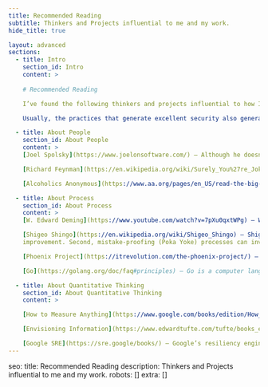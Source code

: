 ```yaml
---
title: Recommended Reading
subtitle: Thinkers and Projects influential to me and my work.
hide_title: true

layout: advanced
sections:
  - title: Intro
    section_id: Intro
    content: > 
    
    # Recommended Reading

    I’ve found the following thinkers and projects influential to how I approach my work and life.

    Usually, the practices that generate excellent security also generate efficient, consistent, high-quality products and services. While there are some best practices and knowledge unique to security, it is mostly technical and fundamentally transient: the most important security issues of 10 years ago rarely apply today, and there’s no reason to think that the challenges and accompanying strategies of today will apply in 10 years. The only enduring patterns deeply coincide with good design.

  - title: About People
    section_id: About People
    content: > 
    [Joel Spolsky](https://www.joelonsoftware.com/) – Although he doesn’t post much anymore, his thoughts on leading technical teams are as true now as they were 20 years ago. I read two of his [recommended](https://www.google.com/books/edition/Peopleware/DVlsAQAAQBAJ)[books](https://www.google.com/books/edition/\_/20zXQQAACAAJ) and also recommend them. I especially appreciate his guide to UI/UX design, which share a lot in common with Shingo’s ideas about mistake-proofing.  

    [Richard Feynman](https://en.wikipedia.org/wiki/Surely_You%27re_Joking,\_Mr.\_Feynman!) – The celebrated [sex symbol](https://calisphere.org/item/10bedb2c1485caf64e851f4e75fe0214/) of theoretical physics, Dr. Feynman wrote two books that combine commentary on human nature with anecdotes from his crazy life. He has written one of the most compelling arguments about how science can control a fundamental human failing: to lie to ourselves. His commentary on cargo cults also highlights the pitfalls of prioritizing the shape of a solution over its function.  

    [Alcoholics Anonymous](https://www.aa.org/pages/en_US/read-the-big-book-and-twelve-steps-and-twelve-traditions) – AA addresses the same temptation toward self-deception that Feynman discusses. Unlike science, its solution is best at addressing lies that are not objective or easily measured. Like Deming and SPC, its model for success is an ongoing effort: it starts with a frank assessment of the problem and iteratively addresses root causes in order of importance.  

  - title: About Process
    section_id: About Process
    content: > 
    [W. Edward Deming](https://www.youtube.com/watch?v=7pXu0qxtWPg) – Widely considered the forefather of Lean, Six Sigma, Statistical Process Control, Toyota Production System, and modern process engineering, Deming’s thoughts on quality and governance have become ubiquitous. In the spirit of science and Feynman’s writings, he emphasized true understanding of how work is done, statistical analysis of the results, and a spirit of objective truth over wishful thinking. I’ll highlight two: he addressed a standard management practice of holding employees accountable for performance outside their control, that this is a convenient self-deception on their part. He also addresses another opportunity for lies: after an improvement project is complete, you must check whether it has delivered the improvements you expected in a statistically significant way.

    [Shigeo Shingo](https://en.wikipedia.org/wiki/Shigeo_Shingo) – Shigeo wrote some technical books in the 1980s about how to set up a manufacturing plant for maximal efficiency, providing excellent practical examples to Deming’s theories. While those books were foundational in manufacturing circles, his ideas have broad applicability to everyday life. Two of his ideas have strongly influenced me: First, a high barrier to change can dramatically slow continuous
    improvement. Second, mistake-proofing (Poka Yoke) processes can invisibly reduce decisions and failures, which collectively improves quality and efficiency.

    [Phoenix Project](https://itrevolution.com/the-phoenix-project/) – The Phoenix project applies many of the process engineering practices from Deming, Shingo, and other process engineering things to IT work. Before this book, IT was culturally risk-averse because internal customers expected perfection and punished failure. As a result, IT developed a culture where failure was unacceptable, dominated by huge projects to design and built utopias. The book addresses this lie:  failure is natural because people fail, and proposed a model intuitive to Deming but earth-shattering to IT: if a system’s resiliency and success hinges on people performing tasks perfectly, then it is a poorly designed system and the only rational fix is to change the system to be resilient to individual failure. The lessons in this book are not IT-specific – they can be equally applied to any team paid to think.

    [Go](https://golang.org/doc/faq#principles) – Go is a computer language created by some computer science rockstars. It has many technical advantages that get most of the press, but its biggest advantage is a human one: it encourages people to write code that others can easily understand. This is subtly the most important because in a product which consists solely of instructions, understanding it comprises the biggest share of the work in changing it. Making it easier to change enables the only reliable path to excellence: continuous improvement.

  - title: About Quantitative Thinking
    section_id: About Quantitative Thinking
    content: > 

    [How to Measure Anything](https://www.google.com/books/edition/How_to_Measure_Anything/693e2X6XV3MC) – Often we have a hard time choosing how to measure success. This is a critical decision: if you incent them, your teams will work to optimize to the metrics you choose. If you choose poorly, they may reduce what you actually want in favor of what you measure. This is especially true of continuous improvement the Deming way: the foundation of improvement is measurement. This book guides you toward how to measure your true goals. There are many practical examples and exercises. Hubbard followed up with a [more targeted book for security](https://www.google.com/books/edition/How_to_Measure_Anything_in_Cybersecurity/8gulDAAAQBAJ), which also has excellent examples and also slightly rebukes the security industry: apparently we need special, remedial education.

    [Envisioning Information](https://www.edwardtufte.com/tufte/books_ei) – Equally important to choosing metrics is communicating them. People are wildly different in how they receive and process information, and most aren’t natively fluent in math. Tufte wrote this book in the 70s; it’s full of examples for presenting complicated information visually for a variety of audiences.

    [Google SRE](https://sre.google/books/) – Google’s resiliency engineering team has written several books applying strategies to measure and communicate the resilience of its applications. The series is an excellent case study for the principles described in the first two books of this section – they explain challenges, approaches, and options for improving performance in a domain dominated for 30 years by two (bad) metrics.
---
```

seo:
  title: Recommended Reading
  description: Thinkers and Projects influential to me and my work.
  robots: []
  extra: []